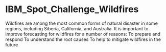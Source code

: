 # IBM_Spot_Challenge_Wildfires
Wildfires are among the most common forms of natural disaster in some regions, including Siberia, California, and Australia.  It is important to improve forecasting for wildfires for a number of reasons:  To prepare and respond To understand the root causes To help to mitigate wildfires in the future
